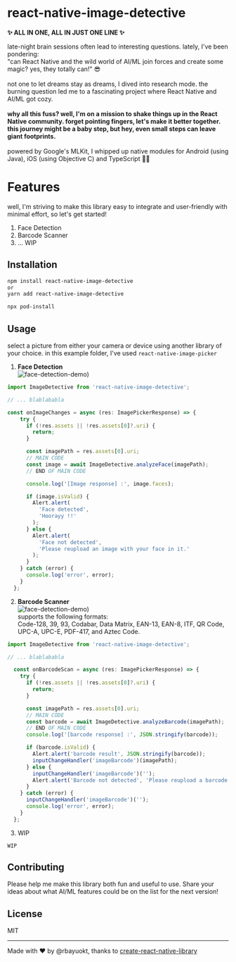 # react-native-image-detective

<b>✨ ALL IN ONE, ALL IN JUST ONE LINE ✨</b>

late-night brain sessions often lead to interesting questions. lately, I've been pondering:<br />
"can React Native and the wild world of AI/ML join forces and create some magic? yes, they totally can!" 😎
<br /><br />
not one to let dreams stay as dreams, I dived into research mode. the burning question led me to a fascinating project where React Native and AI/ML got cozy.
<br /><br />
<b>why all this fuss? well, I'm on a mission to shake things up in the React Native community. forget pointing fingers, let's make it better together. this journey might be a baby step, but hey, even small steps can leave giant footprints.</b>
<br /><br />
powered by Google's MLKit, I whipped up native modules for Android (using Java), iOS (using Objective C) and TypeScript 🚀✨

# Features
well, I'm striving to make this library easy to integrate and user-friendly with minimal effort, so let's get started! <br />

1. Face Detection
2. Barcode Scanner
3. ... WIP

## Installation

```sh
npm install react-native-image-detective
or
yarn add react-native-image-detective

npx pod-install
```

## Usage 
select a picture from either your camera or device using another library of your choice. in this example folder, I've used `react-native-image-picker`

1. <b>Face Detection</b><br />
![face-detection-demo]([https://github.com/rbayuokt/react-native-image-detective/blob/ea6658e1675a6648d75099564ebea43cd2e3f97c/demo/facedetector.gif]))

```js
import ImageDetective from 'react-native-image-detective';

// ... blablababla

const onImageChanges = async (res: ImagePickerResponse) => {
    try {
      if (!res.assets || !res.assets[0]?.uri) {
        return;
      }

      const imagePath = res.assets[0].uri;
      // MAIN CODE
      const image = await ImageDetective.analyzeFace(imagePath);
      // END OF MAIN CODE

      console.log('[Image response] :', image.faces);

      if (image.isValid) {
        Alert.alert(
          'Face detected',
          'Hoorayy !!'
        );
      } else {
        Alert.alert(
          'Face not detected',
          'Please reupload an image with your face in it.'
        );
      }
    } catch (error) {
      console.log('error', error);
    }
  };
```
2. <b>Barcode Scanner</b><br/>
![face-detection-demo]([https://github.com/rbayuokt/react-native-image-detective/blob/ea6658e1675a6648d75099564ebea43cd2e3f97c/demo/barcode.gif]))<br />
supports the following formats: <br />Code-128, 39, 93, Codabar, Data Matrix, EAN-13, EAN-8, ITF, QR Code, UPC-A, UPC-E, PDF-417, and Aztec Code.

```js
import ImageDetective from 'react-native-image-detective';

// ... blablababla

  const onBarcodeScan = async (res: ImagePickerResponse) => {
    try {
      if (!res.assets || !res.assets[0]?.uri) {
        return;
      }

      const imagePath = res.assets[0].uri;
      // MAIN CODE
      const barcode = await ImageDetective.analyzeBarcode(imagePath);
      // END OF MAIN CODE
      console.log('[barcode response] :', JSON.stringify(barcode));

      if (barcode.isValid) {
        Alert.alert('barcode result', JSON.stringify(barcode));
        inputChangeHandler('imageBarcode')(imagePath);
      } else {
        inputChangeHandler('imageBarcode')('');
        Alert.alert('Barcode not detected', 'Please reupload a barcode in it.');
      }
    } catch (error) {
      inputChangeHandler('imageBarcode')('');
      console.log('error', error);
    }
  };
```

3. WIP
```
WIP
```

## Contributing
Please help me make this library both fun and useful to use. Share your ideas about what AI/ML features could be on the list for the next version!

## License

MIT

---

Made with ❤️ by @rbayuokt, thanks to [create-react-native-library](https://github.com/callstack/react-native-builder-bob)
